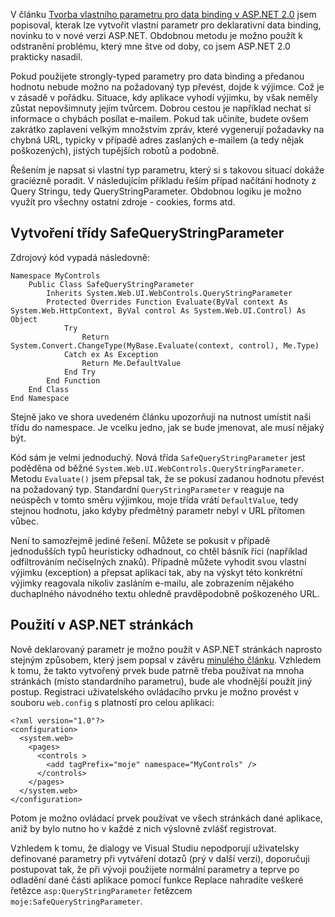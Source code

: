 <!-- dcterms:identifier = aspnetcz#59 -->
<!-- dcterms:title = Vytváření vlastních parametrů podruhé - "bezpečný" query string parametr -->
<!-- dcterms:abstract = Pokud použijete strongly-typed parametry pro data binding a předanou hodnotu nebude možno na požadovaný typ převést, dojde k výjimce. Pokud si informace o výjimkách ve své aplikaci necháte posílat e-mailem, můžete být brzo zaplaveni zprávami právě o tomto typu chyb. Vyhnout se tomu lze právě pomocí vlastního parametru. -->
<!-- np9:categoryId = 1 -->
<!-- x4w:category = Programování -->
<!-- np9:authorId = 1 -->
<!-- np9:authorEmail = michal.valasek@altairis.cz -->
<!-- dcterms:creator = Michal Altair Valášek -->
<!-- dcterms:created = 2005-11-09T03:21:35.817+01:00 -->
<!-- dcterms:dateAccepted = 2005-11-09T03:21:35.817+01:00 -->

V článku [Tvorba vlastního parametru pro data binding v ASP.NET 2.0](/entry/article-20051005.aspx) jsem popisoval, kterak lze vytvořit vlastní parametr pro deklarativní data binding, novinku to v nové verzi ASP.NET. Obdobnou metodu je možno použít k odstranění problému, který mne štve od doby, co jsem ASP.NET 2.0 prakticky nasadil.

Pokud použijete strongly-typed parametry pro data binding a předanou hodnotu nebude možno na požadovaný typ převést, dojde k výjimce. Což je v zásadě v pořádku. Situace, kdy aplikace vyhodí výjimku, by však neměly zůstat nepovšimnuty jejím tvůrcem. Dobrou cestou je například nechat si informace o chybách posílat e-mailem. Pokud tak učiníte, budete ovšem zakrátko zaplaveni velkým množstvím zpráv, které vygenerují požadavky na chybná URL, typicky v případě adres zaslaných e-mailem (a tedy nějak poškozených), jistých tupějších robotů a podobně.

Řešením je napsat si vlastní typ parametru, který si s takovou situací dokáže graciézně poradit. V následujícím příkladu řeším případ načítání hodnoty z Query Stringu, tedy QueryStringParameter. Obdobnou logiku je možno využít pro všechny ostatní zdroje - cookies, forms atd.

## Vytvoření třídy SafeQueryStringParameter

Zdrojový kód vypadá následovně:

    Namespace MyControls
        Public Class SafeQueryStringParameter
            Inherits System.Web.UI.WebControls.QueryStringParameter
            Protected Overrides Function Evaluate(ByVal context As System.Web.HttpContext, ByVal control As System.Web.UI.Control) As Object
                Try
                    Return System.Convert.ChangeType(MyBase.Evaluate(context, control), Me.Type)
                Catch ex As Exception
                    Return Me.DefaultValue
                End Try
            End Function
        End Class
    End Namespace

Stejně jako ve shora uvedeném článku upozorňuji na nutnost umístit naši třídu do namespace. Je vcelku jedno, jak se bude jmenovat, ale musí nějaký být.

Kód sám je velmi jednoduchý. Nová třída `SafeQueryStringParameter` jest poděděna od běžné `System.Web.UI.WebControls.QueryStringParameter`. Metodu `Evaluate()` jsem přepsal tak, že se pokusí zadanou hodnotu převést na požadovaný typ. Standardní `QueryStringParameter` v reaguje na neúspěch v tomto směru výjimkou, moje třída vrátí `DefaultValue`, tedy stejnou hodnotu, jako kdyby předmětný parametr nebyl v URL přítomen vůbec.

Není to samozřejmě jediné řešení. Můžete se pokusit v případě jednodušších typů heuristicky odhadnout, co chtěl básník říci (například odfiltrováním nečíselných znaků). Případně můžete vyhodit svou vlastní výjimku (exception) a přepsat aplikaci tak, aby na výskyt této konkrétní výjimky reagovala nikoliv zasláním e-mailu, ale zobrazením nějakého duchaplného návodného textu ohledně pravděpodobně poškozeného URL.

## Použití v ASP.NET stránkách

Nově deklarovaný parametr je možno použít v ASP.NET stránkách naprosto stejným způsobem, který jsem popsal v závěru [minulého článku](/entry/article-20051005.aspx). Vzhledem k tomu, že takto vytvořený prvek bude patrně třeba používat na mnoha stránkách (místo standardního parametru), bude ale vhodnější použít jiný postup. Registraci uživatelského ovládacího prvku je možno provést v souboru `web.config` s platností pro celou aplikaci:

    <?xml version="1.0"?>
    <configuration>
      <system.web>
        <pages>
          <controls >
            <add tagPrefix="moje" namespace="MyControls" />
          </controls>
        </pages>
      </system.web>
    </configuration>

Potom je možno ovládací prvek používat ve všech stránkách dané aplikace, aniž by bylo nutno ho v každé z nich výslovně zvlášť registrovat.

Vzhledem k tomu, že dialogy ve Visual Studiu nepodporují uživatelsky definované parametry při vytváření dotazů (prý v další verzi), doporučuji postupovat tak, že při vývoji použijete normální parametry a teprve po odladění dané části aplikace pomocí funkce Replace nahradíte veškeré řetězce `asp:QueryStringParameter` řetězcem `moje:SafeQueryStringParameter`.